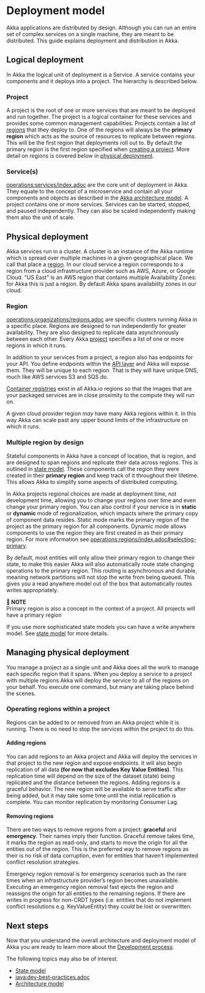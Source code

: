 # Deployment model

Akka applications are distributed by design. Although you can run an entire set of complex services on a single machine, they are meant to be distributed. This guide explains deployment and distribution in Akka. 

## Logical deployment

In Akka the logical unit of deployment is a Service. A service contains your components and it deploys into a project. The hierarchy is described below. 

### Project
A project is the root of one or more services that are meant to be deployed and run together. The project is a logical container for these services and provides some common management capabilities. Projects contain a list of [regions](concepts:deployment-model.adoc#_region) that they deploy to. One of the regions will always be the **primary region** which acts as the source of resources to replicate between regions. This will be the first region that deployments roll out to. By default the primary region is the first region specified when [creating a project](operations:projects/create-project.adoc). More detail on regions is covered below in [physical deployment](concepts:deployment-model.adoc#_physical_deployment).

### Service(s)
[operations:services/index.adoc](operations:services/index.adoc) are the core unit of deployment in Akka. They equate to the concept of a microservice and contain all your components and objects as described in the [Akka architecture model](concepts:architecture-model.adoc). A project contains one or more services. Services can be started, stopped, and paused independently. They can also be scaled independently making them also the unit of scale.

## Physical deployment 

Akka services run in a cluster. A cluster is an instance of the Akka runtime which is spread over multiple machines in a given geographical place. We call that place a [region](concepts:deployment-model.adoc#_region). In our cloud service a region corresponds to a region from a cloud infrastructure provider such as AWS, Azure, or Google Cloud. "US East" is an AWS region that contains multiple Availability Zones: for Akka this is just a region. By default Akka spans availability zones in our cloud.

### Region
[operations:organizations/regions.adoc](operations:organizations/regions.adoc) are specific clusters running Akka in a specific place. Regions are designed to run independently for greater availability. They are also designed to replicate data asynchronously between each other. Every Akka [project](concepts:deployment-model.adoc#_project) specifies a list of one or more regions in which it runs.

In addition to your services from a project, a region also has endpoints for your API. You define endpoints within the [API layer](concepts:architecture-model.adoc#_architecture) and Akka will expose them. They will be unique to each region. That is they will have unique DNS, much like AWS services S3 and SQS do.

[Container registries](operations:projects/container-registries.adoc) exist in all Akka.io regions so that the images that are your packaged services are in close proximity to the compute they will run on.

A given cloud provider region _may_ have many Akka regions within it. In this way Akka can scale past any upper bound limits of the infrastructure on which it runs.

### Multiple region by design
Stateful components in Akka have a concept of location, that is region, and are designed to span regions and replicate their data across regions. This is outlined in [state model](concepts:state-model.adoc). These components call the region they were created in their **primary region** and keep track of it throughout their lifetime. This allows Akka to simplify some aspects of distributed computing. 

In Akka projects regional choices are made at deployment time, not development time, allowing you to change your regions over time and even change your primary region. You can also control if your service is in **static** or **dynamic** mode of regionalization, which impacts where the primary copy of component data resides. Static mode marks the primary region of the project as the primary region for all components. Dynamic mode allows components to use the region they are first created in as their primary region. For more information see [operations:regions/index.adoc#selecting-primary](operations:regions/index.adoc#selecting-primary).

By default, most entities will only allow their primary region to change their state, to make this easier Akka will also automatically route state changing operations to the primary region. This routing is asynchronous and durable, meaning network partitions will not stop the write from being queued. This gives you a read anywhere model out of the box that automatically routes writes appropriately.

**📌 NOTE**\
Primary region is also a concept in the context of a project. All projects will have a primary region

If you use more sophisticated state models you can have a write anywhere model. See [state model](concepts:state-model.adoc) for more details.

## Managing physical deployment

You manage a project as a single unit and Akka does all the work to manage each specific region that it spans. When you deploy a service to a project with multiple regions Akka will deploy the service to all of the regions on your behalf. You execute one command, but many are taking place behind the scenes. 

### Operating regions within a project
Regions can be added to or removed from an Akka project while it is running. There is no need to stop the services within the project to do this. 

#### Adding regions
You can add regions to an Akka project and Akka will deploy the services in that project to the new region and expose endpoints. It will also begin replication of all data **(for now that excludes Key Value Entities)**. This replication time will depend on the size of the dataset (state) being replicated and the distance between the regions. Adding regions is a graceful behavior. The new region will be available to serve traffic after being added, but it may take some time until the initial replication is complete. You can monitor replication by monitoring Consumer Lag.

#### Removing regions
There are two ways to remove regions from a project: **graceful** and **emergency**. Their names imply their function. Graceful remove takes time, it marks the region as read-only, and starts to move the origin for all the entities out of the region. This is the preferred way to remove regions as their is no risk of data corruption, even for entities that haven’t implemented conflict resolution strategies. 

Emergency region removal is for emergency scenarios such as the rare times when an infrastructure provider’s region becomes unavailable. Executing an emergency region removal fast ejects the region and reassigns the origin for all entities to the remaining regions. If there are writes in progress for non-CRDT types (i.e. entities that do not implement conflict resolutions e.g. KeyValueEntity) they _could_ be lost or overwritten.

## Next steps

Now that you understand the overall architecture and deployment model of Akka you are ready to learn more about the [Development process](development-process.adoc). 

The following topics may also be of interest.

* [State model](state-model.adoc)
* [java:dev-best-practices.adoc](java:dev-best-practices.adoc)
* [Architecture model](architecture-model.adoc)
